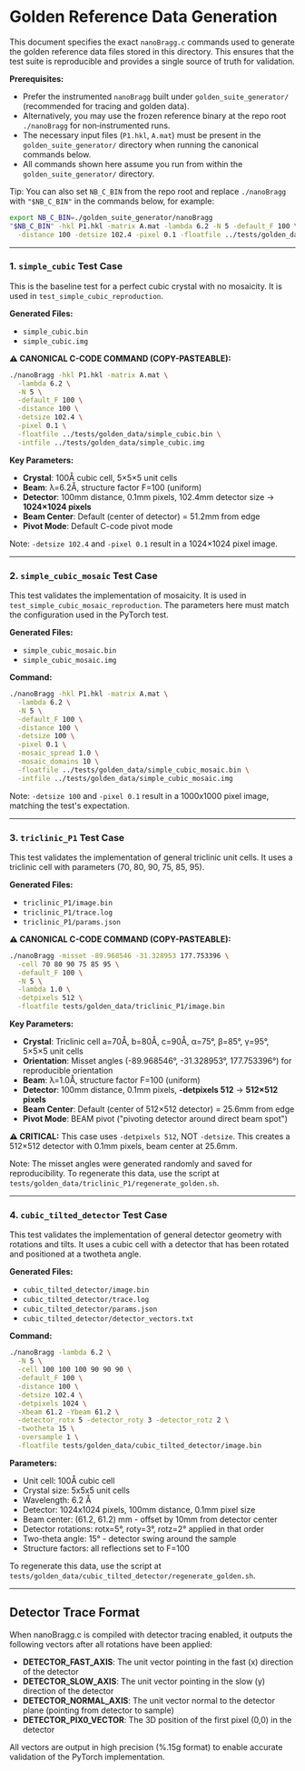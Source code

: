 # Golden Reference Data Generation

This document specifies the exact `nanoBragg.c` commands used to generate the golden reference data files stored in this directory. This ensures that the test suite is reproducible and provides a single source of truth for validation.

**Prerequisites:**
- Prefer the instrumented `nanoBragg` built under `golden_suite_generator/` (recommended for tracing and golden data).
- Alternatively, you may use the frozen reference binary at the repo root `./nanoBragg` for non‑instrumented runs.
- The necessary input files (`P1.hkl`, `A.mat`) must be present in the `golden_suite_generator/` directory when running the canonical commands below.
- All commands shown here assume you run from within the `golden_suite_generator/` directory.

Tip: You can also set `NB_C_BIN` from the repo root and replace `./nanoBragg` with `"$NB_C_BIN"` in the commands below, for example:

```bash
export NB_C_BIN=./golden_suite_generator/nanoBragg
"$NB_C_BIN" -hkl P1.hkl -matrix A.mat -lambda 6.2 -N 5 -default_F 100 \
  -distance 100 -detsize 102.4 -pixel 0.1 -floatfile ../tests/golden_data/simple_cubic.bin
```

---

### 1. `simple_cubic` Test Case

This is the baseline test for a perfect cubic crystal with no mosaicity. It is used in `test_simple_cubic_reproduction`.

**Generated Files:**
- `simple_cubic.bin`
- `simple_cubic.img`

**⚠️ CANONICAL C-CODE COMMAND (COPY-PASTEABLE):**
```bash
./nanoBragg -hkl P1.hkl -matrix A.mat \
  -lambda 6.2 \
  -N 5 \
  -default_F 100 \
  -distance 100 \
  -detsize 102.4 \
  -pixel 0.1 \
  -floatfile ../tests/golden_data/simple_cubic.bin \
  -intfile ../tests/golden_data/simple_cubic.img
```

**Key Parameters:**
- **Crystal**: 100Å cubic cell, 5×5×5 unit cells
- **Beam**: λ=6.2Å, structure factor F=100 (uniform)
- **Detector**: 100mm distance, 0.1mm pixels, 102.4mm detector size → **1024×1024 pixels**
- **Beam Center**: Default (center of detector) = 51.2mm from edge
- **Pivot Mode**: Default C-code pivot mode

Note: `-detsize 102.4` and `-pixel 0.1` result in a 1024×1024 pixel image.

---

### 2. `simple_cubic_mosaic` Test Case

This test validates the implementation of mosaicity. It is used in `test_simple_cubic_mosaic_reproduction`. The parameters here must match the configuration used in the PyTorch test.

**Generated Files:**
- `simple_cubic_mosaic.bin`
- `simple_cubic_mosaic.img`

**Command:**
```bash
./nanoBragg -hkl P1.hkl -matrix A.mat \
  -lambda 6.2 \
  -N 5 \
  -default_F 100 \
  -distance 100 \
  -detsize 100 \
  -pixel 0.1 \
  -mosaic_spread 1.0 \
  -mosaic_domains 10 \
  -floatfile ../tests/golden_data/simple_cubic_mosaic.bin \
  -intfile ../tests/golden_data/simple_cubic_mosaic.img
```

Note: `-detsize 100` and `-pixel 0.1` result in a 1000x1000 pixel image, matching the test's expectation.

---

### 3. `triclinic_P1` Test Case

This test validates the implementation of general triclinic unit cells. It uses a triclinic cell with parameters (70, 80, 90, 75, 85, 95).

**Generated Files:**
- `triclinic_P1/image.bin`
- `triclinic_P1/trace.log`
- `triclinic_P1/params.json`

**⚠️ CANONICAL C-CODE COMMAND (COPY-PASTEABLE):**
```bash
./nanoBragg -misset -89.968546 -31.328953 177.753396 \
  -cell 70 80 90 75 85 95 \
  -default_F 100 \
  -N 5 \
  -lambda 1.0 \
  -detpixels 512 \
  -floatfile tests/golden_data/triclinic_P1/image.bin
```

**Key Parameters:**
- **Crystal**: Triclinic cell a=70Å, b=80Å, c=90Å, α=75°, β=85°, γ=95°, 5×5×5 unit cells
- **Orientation**: Misset angles (-89.968546°, -31.328953°, 177.753396°) for reproducible orientation
- **Beam**: λ=1.0Å, structure factor F=100 (uniform)
- **Detector**: 100mm distance, 0.1mm pixels, **-detpixels 512** → **512×512 pixels**
- **Beam Center**: Default (center of 512×512 detector) = 25.6mm from edge
- **Pivot Mode**: BEAM pivot ("pivoting detector around direct beam spot")

**⚠️ CRITICAL:** This case uses `-detpixels 512`, NOT `-detsize`. This creates a 512×512 detector with 0.1mm pixels, beam center at 25.6mm.

Note: The misset angles were generated randomly and saved for reproducibility. To regenerate this data, use the script at `tests/golden_data/triclinic_P1/regenerate_golden.sh`.

---

### 4. `cubic_tilted_detector` Test Case

This test validates the implementation of general detector geometry with rotations and tilts. It uses a cubic cell with a detector that has been rotated and positioned at a twotheta angle.

**Generated Files:**
- `cubic_tilted_detector/image.bin`
- `cubic_tilted_detector/trace.log`
- `cubic_tilted_detector/params.json`
- `cubic_tilted_detector/detector_vectors.txt`

**Command:**
```bash
./nanoBragg -lambda 6.2 \
  -N 5 \
  -cell 100 100 100 90 90 90 \
  -default_F 100 \
  -distance 100 \
  -detsize 102.4 \
  -detpixels 1024 \
  -Xbeam 61.2 -Ybeam 61.2 \
  -detector_rotx 5 -detector_roty 3 -detector_rotz 2 \
  -twotheta 15 \
  -oversample 1 \
  -floatfile tests/golden_data/cubic_tilted_detector/image.bin
```

**Parameters:**
- Unit cell: 100Å cubic cell
- Crystal size: 5x5x5 unit cells
- Wavelength: 6.2 Å
- Detector: 1024x1024 pixels, 100mm distance, 0.1mm pixel size
- Beam center: (61.2, 61.2) mm - offset by 10mm from detector center
- Detector rotations: rotx=5°, roty=3°, rotz=2° applied in that order
- Two-theta angle: 15° - detector swing around the sample
- Structure factors: all reflections set to F=100

To regenerate this data, use the script at `tests/golden_data/cubic_tilted_detector/regenerate_golden.sh`.

---

## Detector Trace Format

When nanoBragg.c is compiled with detector tracing enabled, it outputs the following vectors after all rotations have been applied:

- **DETECTOR_FAST_AXIS**: The unit vector pointing in the fast (x) direction of the detector
- **DETECTOR_SLOW_AXIS**: The unit vector pointing in the slow (y) direction of the detector  
- **DETECTOR_NORMAL_AXIS**: The unit vector normal to the detector plane (pointing from detector to sample)
- **DETECTOR_PIX0_VECTOR**: The 3D position of the first pixel (0,0) in the detector

All vectors are output in high precision (%.15g format) to enable accurate validation of the PyTorch implementation.
